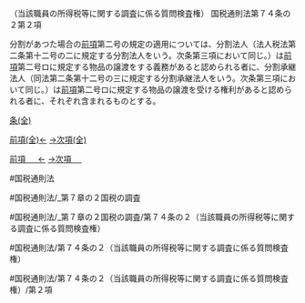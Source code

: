 （当該職員の所得税等に関する調査に係る質問検査権）
国税通則法第７４条の２第２項

分割があつた場合の[前項](国税通則法＿＿＿＿＿第７４条の２第１項)第二号の規定の適用については、分割法人（法人税法第二条第十二号の二に規定する分割法人をいう。次条第三項において同じ。）は[前項](国税通則法＿＿＿＿＿第７４条の２第１項)第二号ロに規定する物品の譲渡をする義務があると認められる者に、分割承継法人（同法第二条第十二号の三に規定する分割承継法人をいう。次条第三項において同じ。）は[前項](国税通則法＿＿＿＿＿第７４条の２第１項)第二号ロに規定する物品の譲渡を受ける権利があると認められる者に、それぞれ含まれるものとする。

[条(全)](国税通則法＿＿＿＿＿第７４条の２_.md)

[前項(全)←](国税通則法＿＿＿＿＿第７４条の２第１項_.md)    [→次項(全)](国税通則法＿＿＿＿＿第７４条の２第３項_.md)

[前項 　 ←](国税通則法＿＿＿＿＿第７４条の２第１項.md)    [→次項 　 ](国税通則法＿＿＿＿＿第７４条の２第３項.md)



#国税通則法

#国税通則法/_第７章の２国税の調査

#国税通則法/_第７章の２国税の調査/第７４条の２（当該職員の所得税等に関する調査に係る質問検査権）

#国税通則法/第７４条の２（当該職員の所得税等に関する調査に係る質問検査権）

#国税通則法/第７４条の２（当該職員の所得税等に関する調査に係る質問検査権）/第２項

